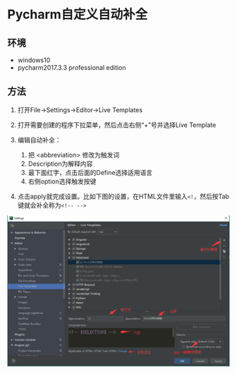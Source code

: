 # Pycharm自定义自动补全

## 环境

- windows10
- pycharm2017.3.3 professional edition

## 方法

1. 打开File->Settings->Editor->Live Templates

2. 打开需要创建的程序下拉菜单，然后点击右侧“+”号并选择Live Template

3. 编辑自动补全：
    1. 把 \<abbreviation> 修改为触发词
    2. Description为解释内容
    3. 最下面红字，点击后面的Define选择适用语言
    4. 右侧option选择触发按键

4. 点击apply就完成设置。比如下图的设置，在HTML文件里输入`<!`，然后按Tab键就会补全称为`<!-- -->`

![设置](images/2018-10-07-16-48-50.png)
